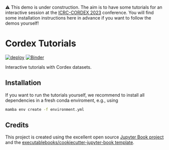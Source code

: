:warning: This demo is under construction. The aim is to have some tutorials for an interactive session at the [ICRC-CORDEX 2023](https://icrc-cordex2023.cordex.org/) conference. You will find some installation instructions here in advance if you want to follow the demos yourself!

# Cordex Tutorials

[![deploy](https://github.com/WCRP-CORDEX/cordex-tutorials/actions/workflows/deploy.yml/badge.svg)](https://wcrp-cordex.github.io/cordex-tutorials)
[![Binder](http://mybinder.org/badge_logo.svg)](https://mybinder.org/v2/gh/WCRP-CORDEX/binder-sandbox/main?urlpath=git-pull%3Frepo%3Dhttps%253A%252F%252Fgithub.com%252FWCRP-CORDEX%252Fcordex-tutorials%26urlpath%3Dlab%252Ftree%252Fcordex-tutorials%252Ftutorials%26branch%3Dmain)

Interactive tutorials with Cordex datasets.


## Installation

If you want to run the tutorials yourself, we recommend to install all dependencies in a fresh conda enviroment, e.g., using

```bash
mamba env create -f environment.yml 
```

## Credits

This project is created using the excellent open source [Jupyter Book project](https://jupyterbook.org/) and the [executablebooks/cookiecutter-jupyter-book template](https://github.com/executablebooks/cookiecutter-jupyter-book).
